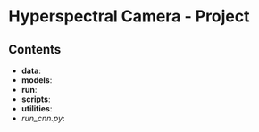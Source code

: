 # Hyperspectral Camera - Project

## Contents

- **data**: 
- **models**:
- **run**:
- **scripts**:
- **utilities**:
- *run_cnn.py*:
